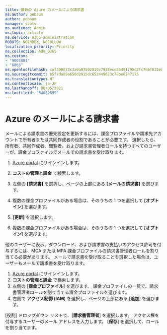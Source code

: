 ```yaml
---
title: 最新の Azure のメールによる請求書
ms.author: pebaum
author: pebaum
manager: scotv
ms.audience: Admin
ms.topic: article
ms.service: o365-administration
ROBOTS: NOINDEX, NOFOLLOW
localization_priority: Priority
ms.collection: Adm_O365
ms.custom:
- "9003801"
- "6866"
ms.openlocfilehash: caf300873c3a9a97502819c7938ecc86491795d2fc7b6f022ead5d38ca965b8c
ms.sourcegitcommit: b5f7da89a650d2915dc652449623c78be6247175
ms.translationtype: HT
ms.contentlocale: ja-JP
ms.lasthandoff: 08/05/2021
ms.locfileid: "54082839"
---
```

# <a name="email-invoicing-in-azure"></a>Azure のメールによる請求書

メールによる請求書の優先設定を更新するには、課金プロファイルや請求先アカウントで所有者または共同作成者の役割であることが必要です。 選択したら、所有者、共同作成者、閲覧者、および請求書管理者ロールを持つすべてのユーザーが、課金プロファイルでメールでの請求書を受け取ります。

1. [Azure portal](https://portal.azure.com/) にサインインします。
2. **コストの管理と課金** で検索します。
3. 左側の **[請求書]** を選択し、ページの上部にある **[メールの請求書]** を選びます。
4. 複数の課金プロファイルがある場合は、そのうちの 1 つを選択して **[オプトイン]** を選びます。

5. **[更新]** を選択します。
6. 複数の課金プロファイルがある場合は、そのうちの 1 つを選択して **[オプトイン]** を選びます。

他のユーザーに表示、ダウンロード、および請求書の支払いのアクセス許可を付与するには、MCA または MPA 課金プロファイルの請求書管理者ロールを割り当てる必要があります。 メールで請求書を受け取ることを選択した場合は、ユーザーもメールで請求書を受け取ります。

1. [Azure portal](https://portal.azure.com/) にサインインします。
2. **コストの管理と課金** で検索します。
3. 左側の [**課金プロファイル**] を選びます。 課金プロファイルの一覧で、請求書管理者ロールを割り当てる課金プロファイルを選びます。
4. 左側で **アクセス制御 (IAM)** を選択し、ページの上部にある [**追加**] を選びます。

[役割] ドロップダウン リストで、[**請求書管理者**] を選択します。 アクセス権を付与するユーザーのメール アドレスを入力します。 [**保存**] を選択して、ロールを割り当てます。
